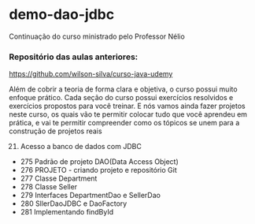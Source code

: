 # demo-dao-jdbc
Continuação do curso ministrado pelo Professor Nélio

### Repositório das aulas anteriores:
https://github.com/wilson-silva/curso-java-udemy

Além de cobrir a teoria de forma clara e objetiva, o curso possui muito enfoque prático. Cada seção do curso possui exercícios resolvidos e
exercícios propostos para você treinar. E nós vamos ainda fazer projetos neste curso, os quais vão te permitir colocar tudo que você aprendeu
em prática, e vai te permitir compreender como os tópicos se unem para a construção de projetos reais

21. Acesso a banco de dados com JDBC 
- 275 Padrão de projeto DAO(Data Access Object)
- 276 PROJETO - criando projeto e repositório Git
- 277 Classe Department
- 278 Classe Seller
- 279 Interfaces DepartmentDao e SellerDao
- 280 SllerDaoJDBC e DaoFactory
- 281 Implementando findById